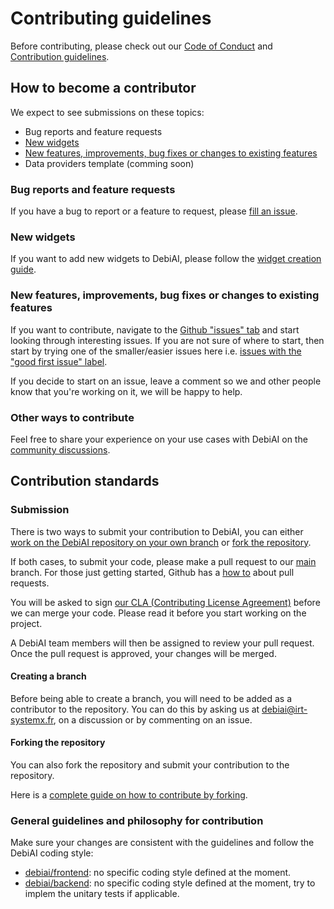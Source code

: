 # Contributing guidelines

Before contributing, please check out our [Code of Conduct](CODE_OF_CONDUCT.md) and [Contribution guidelines](CONTRIBUTING.md).

## How to become a contributor

We expect to see submissions on these topics:

- Bug reports and feature requests
- [New widgets](#new-widgets)
- [New features, improvements, bug fixes or changes to existing features](#new-features-improvements-bug-fixes-or-changes-to-existing-features)
- Data providers template (comming soon)

### Bug reports and feature requests

If you have a bug to report or a feature to request, please [fill an issue](https://github.com/debiai/debiai/issues/new).

### New widgets

If you want to add new widgets to DebiAI, please follow the [widget creation guide](./frontend/doc/new-widgets/Adding-new-widgets.md).

### New features, improvements, bug fixes or changes to existing features

If you want to contribute, navigate to the [Github "issues" tab](https://github.com/debiai/debiai/issues) and start looking through interesting issues. If you are not sure of where to start, then start by trying one of the smaller/easier issues here i.e. [issues with the "good first issue" label](https://github.com/debiai/debiai/labels/good%20first%20issue).

If you decide to start on an issue, leave a comment so we and other people know that you're working on it, we will be happy to help.

### Other ways to contribute

Feel free to share your experience on your use cases with DebiAI on the [community discussions](https://github.com/debiai/debiai/discussions/categories/show-and-tell).



## Contribution standards

### Submission

There is two ways to submit your contribution to DebiAI, you can either [work on the DebiAI repository on your own branch](#creating-a-branch) or [fork the repository](#forking-the-repository).

If both cases, to submit your code, please make a pull request to our [main](https://github.com/debiai/debiai/tree/main) branch. For those just getting started, Github has a [how to](https://help.github.com/articles/using-pull-requests/) about pull requests.

You will be asked to sign [our CLA (Contributing License Agreement)](https://gist.github.com/Tomansion/b92a659d316aecaeae918da1c3304b8f) before we can merge your code. Please read it before you start working on the project.

A DebiAI team members will then be assigned to review your pull request. Once the pull request is approved, your changes will be merged.

#### Creating a branch

Before being able to create a branch, you will need to be added as a contributor to the repository. You can do this by asking us at debiai@irt-systemx.fr, on a discussion or by commenting on an issue.

#### Forking the repository

You can also fork the repository and submit your contribution to the repository.

Here is a [complete guide on how to contribute by forking](https://sqldbawithabeard.com/2019/11/29/how-to-fork-a-github-repository-and-contribute-to-an-open-source-project/).

### General guidelines and philosophy for contribution

Make sure your changes are consistent with the guidelines and follow the
DebiAI coding style:

*   [debiai/frontend](https://github.com/debiai/debiai/tree/main/frontend): no specific coding style defined at the moment.
*   [debiai/backend](https://github.com/debiai/debiai/tree/main/backend): no specific coding style defined at the moment, try to implem the unitary tests if applicable.
